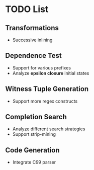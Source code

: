 # TODO List
## Transformations
* Successive inlining

## Dependence Test
* Support for various prefixes
* Analyze __epsilon closure__ initial states

## Witness Tuple Generation
* Support more regex constructs 

## Completion Search
* Analyze different search strategies
* Support strip-mining

## Code Generation
* Integrate C99 parser

         